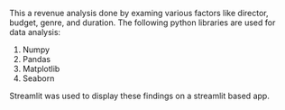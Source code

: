 This a revenue analysis done by examing various factors like director, budget, genre, and duration. The following python libraries are used for data analysis: 

1. Numpy
2. Pandas
3. Matplotlib
4. Seaborn

Streamlit was used to display these findings on a streamlit based app.  


